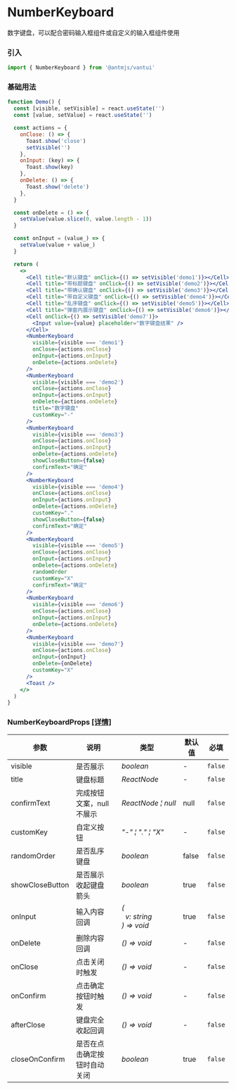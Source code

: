 # NumberKeyboard

数字键盘，可以配合密码输入框组件或自定义的输入框组件使用

### 引入

```js
import { NumberKeyboard } from '@antmjs/vantui'
```

### 基础用法

```jsx
function Demo() {
  const [visible, setVisible] = react.useState('')
  const [value, setValue] = react.useState('')

  const actions = {
    onClose: () => {
      Toast.show('close')
      setVisible('')
    },
    onInput: (key) => {
      Toast.show(key)
    },
    onDelete: () => {
      Toast.show('delete')
    },
  }

  const onDelete = () => {
    setValue(value.slice(0, value.length - 1))
  }

  const onInput = (value_) => {
    setValue(value + value_)
  }

  return (
    <>
      <Cell title="默认键盘" onClick={() => setVisible('demo1')}></Cell>
      <Cell title="带标题键盘" onClick={() => setVisible('demo2')}></Cell>
      <Cell title="带确认键盘" onClick={() => setVisible('demo3')}></Cell>
      <Cell title="带自定义键盘" onClick={() => setVisible('demo4')}></Cell>
      <Cell title="乱序键盘" onClick={() => setVisible('demo5')}></Cell>
      <Cell title="弹窗内展示键盘" onClick={() => setVisible('demo6')}></Cell>
      <Cell onClick={() => setVisible('demo7')}>
        <Input value={value} placeholder="数字键盘结果" />
      </Cell>
      <NumberKeyboard
        visible={visible === 'demo1'}
        onClose={actions.onClose}
        onInput={actions.onInput}
        onDelete={actions.onDelete}
      />
      <NumberKeyboard
        visible={visible === 'demo2'}
        onClose={actions.onClose}
        onInput={actions.onInput}
        onDelete={actions.onDelete}
        title="数字键盘"
        customKey="-"
      />
      <NumberKeyboard
        visible={visible === 'demo3'}
        onClose={actions.onClose}
        onInput={actions.onInput}
        onDelete={actions.onDelete}
        showCloseButton={false}
        confirmText="确定"
      />
      <NumberKeyboard
        visible={visible === 'demo4'}
        onClose={actions.onClose}
        onInput={actions.onInput}
        onDelete={actions.onDelete}
        customKey="."
        showCloseButton={false}
        confirmText="确定"
      />
      <NumberKeyboard
        visible={visible === 'demo5'}
        onClose={actions.onClose}
        onInput={actions.onInput}
        onDelete={actions.onDelete}
        randomOrder
        customKey="X"
        confirmText="确定"
      />
      <NumberKeyboard
        visible={visible === 'demo6'}
        onClose={actions.onClose}
        onInput={actions.onInput}
        onDelete={actions.onDelete}
      />
      <NumberKeyboard
        visible={visible === 'demo7'}
        onClose={actions.onClose}
        onInput={onInput}
        onDelete={onDelete}
        customKey="X"
      />
      <Toast />
    </>
  )
}
```

### NumberKeyboardProps [[详情]](https://github.com/AntmJS/vantui/tree/main/packages/vantui/types/number-keyboard.d.ts)

| 参数            | 说明                         | 类型                                                                                                | 默认值 | 必填    |
| --------------- | ---------------------------- | --------------------------------------------------------------------------------------------------- | ------ | ------- |
| visible         | 是否展示                     | _&nbsp;&nbsp;boolean<br/>_                                                                          | -      | `false` |
| title           | 键盘标题                     | _&nbsp;&nbsp;ReactNode<br/>_                                                                        | -      | `false` |
| confirmText     | 完成按钮文案，null 不展示    | _&nbsp;&nbsp;ReactNode&nbsp;&brvbar;&nbsp;null<br/>_                                                | null   | `false` |
| customKey       | 自定义按钮                   | _&nbsp;&nbsp;"-"&nbsp;&brvbar;&nbsp;"."&nbsp;&brvbar;&nbsp;"X"<br/>_                                | -      | `false` |
| randomOrder     | 是否乱序键盘                 | _&nbsp;&nbsp;boolean<br/>_                                                                          | false  | `false` |
| showCloseButton | 是否展示收起键盘箭头         | _&nbsp;&nbsp;boolean<br/>_                                                                          | true   | `false` |
| onInput         | 输入内容回调                 | _&nbsp;&nbsp;(<br/>&nbsp;&nbsp;&nbsp;&nbsp;v:&nbsp;string<br/>&nbsp;&nbsp;)&nbsp;=>&nbsp;void<br/>_ | true   | `false` |
| onDelete        | 删除内容回调                 | _&nbsp;&nbsp;()&nbsp;=>&nbsp;void<br/>_                                                             | -      | `false` |
| onClose         | 点击关闭时触发               | _&nbsp;&nbsp;()&nbsp;=>&nbsp;void<br/>_                                                             | -      | `false` |
| onConfirm       | 点击确定按钮时触发           | _&nbsp;&nbsp;()&nbsp;=>&nbsp;void<br/>_                                                             | -      | `false` |
| afterClose      | 键盘完全收起回调             | _&nbsp;&nbsp;()&nbsp;=>&nbsp;void<br/>_                                                             | -      | `false` |
| closeOnConfirm  | 是否在点击确定按钮时自动关闭 | _&nbsp;&nbsp;boolean<br/>_                                                                          | true   | `false` |
